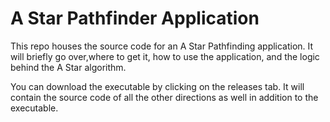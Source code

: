 # A Star Pathfinder Application

This repo houses the source code for an A Star Pathfinding application. It will briefly go 
over,where to get it, how to use the application, and the logic behind the A Star algorithm.

You can download the executable by clicking on the releases tab. It will contain the source
code of all the other directions as well in addition to the executable.

